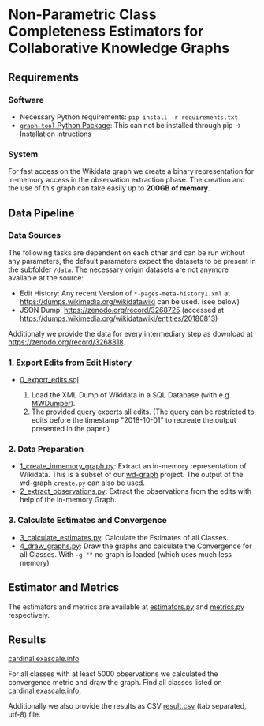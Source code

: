 # Non-Parametric Class Completeness Estimators for Collaborative Knowledge Graphs

## Requirements
### Software 

* Necessary Python requirements: `pip install -r requirements.txt`
* [`graph-tool` Python Package](https://graph-tool.skewed.de/): This can not be installed through pip -> [Installation intructions](https://git.skewed.de/count0/graph-tool/wikis/installation-instructions)

### System 

For fast access on the Wikidata graph we create a binary representation for in-memory access in the observation extraction phase. The creation and the use of this graph can take easily up to **200GB of memory**.

## Data Pipeline

### Data Sources
The following tasks are dependent on each other and can be run without any parameters, the default parameters expect the datasets to be present in the subfolder `/data`. The necessary origin datasets are not anymore available at the source:

- Edit History: Any recent Version of `*-pages-meta-history1.xml` at https://dumps.wikimedia.org/wikidatawiki can be used. (see below) 
- JSON Dump: https://zenodo.org/record/3268725 (accessed at https://dumps.wikimedia.org/wikidatawiki/entities/20180813)

Additionaly we provide the data for every intermediary step as download at https://zenodo.org/record/3268818.

### 1. Export Edits from Edit History

* [0_export_edits.sql](0_export_edits.sql)

    1. Load the XML Dump of Wikidata in a SQL Database (with e.g. [MWDumper](https://www.mediawiki.org/wiki/Manual:MWDumper)).
    2. The provided query exports all edits. (The query can be restricted to edits before the timestamp "2018-10-01" to recreate the output presented in the paper.) 

### 2. Data Preparation

* [1_create_inmemory_graph.py](1_create_inmemory_graph.py): Extract an in-memory representation of Wikidata. This is a subset of our [wd-graph](https://github.com/eXascaleInfolab/wd-graph) project. The output of the wd-graph `create.py` can also be used.
* [2_extract_observations.py](2_extract_observations.py): Extract the observations from the edits with help of the in-memory Graph.

### 3. Calculate Estimates and Convergence

* [3_calculate_estimates.py](3_calculate_estimates.py): Calculate the Estimates of all Classes.
* [4_draw_graphs.py](4_draw_graphs.py): Draw the graphs and calculate the Convergence for all Classes. With `-g ""` no graph is loaded (which uses much less memory) 

## Estimator and Metrics

The estimators and metrics are available at [estimators.py](estimators.py) and [metrics.py](metrics.py) respectively.

## Results

[cardinal.exascale.info](https://cardinal.exascale.info)

For all classes with at least 5000 observations we calculated the convergence metric and draw the graph. Find all classes listed on [cardinal.exascale.info](https://cardinal.exascale.info). 

Additionally we also provide the results as CSV [result.csv](results.csv) (tab separated, utf-8) file.
